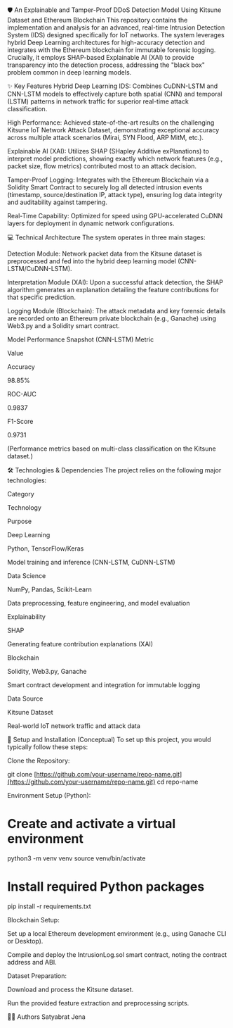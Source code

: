 🛡️ An Explainable and Tamper-Proof DDoS Detection Model
Using Kitsune Dataset and Ethereum Blockchain
This repository contains the implementation and analysis for an advanced, real-time Intrusion Detection System (IDS) designed specifically for IoT networks. The system leverages hybrid Deep Learning architectures for high-accuracy detection and integrates with the Ethereum blockchain for immutable forensic logging. Crucially, it employs SHAP-based Explainable AI (XAI) to provide transparency into the detection process, addressing the "black box" problem common in deep learning models.

✨ Key Features
Hybrid Deep Learning IDS: Combines CuDNN-LSTM and CNN-LSTM models to effectively capture both spatial (CNN) and temporal (LSTM) patterns in network traffic for superior real-time attack classification.

High Performance: Achieved state-of-the-art results on the challenging Kitsune IoT Network Attack Dataset, demonstrating exceptional accuracy across multiple attack scenarios (Mirai, SYN Flood, ARP MitM, etc.).

Explainable AI (XAI): Utilizes SHAP (SHapley Additive exPlanations) to interpret model predictions, showing exactly which network features (e.g., packet size, flow metrics) contributed most to an attack decision.

Tamper-Proof Logging: Integrates with the Ethereum Blockchain via a Solidity Smart Contract to securely log all detected intrusion events (timestamp, source/destination IP, attack type), ensuring log data integrity and auditability against tampering.

Real-Time Capability: Optimized for speed using GPU-accelerated CuDNN layers for deployment in dynamic network configurations.

💻 Technical Architecture
The system operates in three main stages:

Detection Module: Network packet data from the Kitsune dataset is preprocessed and fed into the hybrid deep learning model (CNN-LSTM/CuDNN-LSTM).

Interpretation Module (XAI): Upon a successful attack detection, the SHAP algorithm generates an explanation detailing the feature contributions for that specific prediction.

Logging Module (Blockchain): The attack metadata and key forensic details are recorded onto an Ethereum private blockchain (e.g., Ganache) using Web3.py and a Solidity smart contract.

Model Performance Snapshot (CNN-LSTM)
Metric

Value

Accuracy

98.85%

ROC-AUC

0.9837

F1-Score

0.9731

(Performance metrics based on multi-class classification on the Kitsune dataset.)

🛠️ Technologies & Dependencies
The project relies on the following major technologies:

Category

Technology

Purpose

Deep Learning

Python, TensorFlow/Keras

Model training and inference (CNN-LSTM, CuDNN-LSTM)

Data Science

NumPy, Pandas, Scikit-Learn

Data preprocessing, feature engineering, and model evaluation

Explainability

SHAP

Generating feature contribution explanations (XAI)

Blockchain

Solidity, Web3.py, Ganache

Smart contract development and integration for immutable logging

Data Source

Kitsune Dataset

Real-world IoT network traffic and attack data

🚀 Setup and Installation (Conceptual)
To set up this project, you would typically follow these steps:

Clone the Repository:

git clone [https://github.com/your-username/repo-name.git](https://github.com/your-username/repo-name.git)
cd repo-name


Environment Setup (Python):

# Create and activate a virtual environment
python3 -m venv venv
source venv/bin/activate

# Install required Python packages
pip install -r requirements.txt 


Blockchain Setup:

Set up a local Ethereum development environment (e.g., using Ganache CLI or Desktop).

Compile and deploy the IntrusionLog.sol smart contract, noting the contract address and ABI.

Dataset Preparation:

Download and process the Kitsune dataset.

Run the provided feature extraction and preprocessing scripts.

👨‍💻 Authors
Satyabrat Jena
